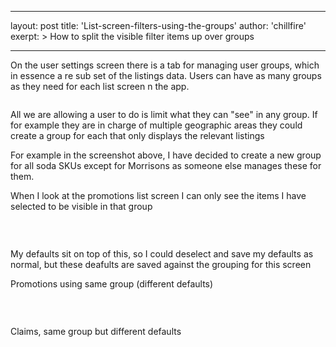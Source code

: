
---
layout: post
title:  'List-screen-filters-using-the-groups'
author: 'chillfire'
exerpt: >
  How to split the visible filter items up over groups 

---

  <p>On the user settings screen there is a tab for managing user groups, which in essence a re sub set of the listings data. Users can have as many groups as they need for each list screen n the app.</p>
<img alt="" src="/media/settings/Screenshot%202016-06-14%2012.50.58.png" /><br />
<p>All we are allowing a user to do is limit what they can "see" in any group. If for example they are in charge of multiple geographic areas they could create a group for each that only displays the relevant listings</p>
<p>For example in the screenshot above, I have decided to create a new group for all soda SKUs except for Morrisons as someone else manages these for them.</p>
<p>When I look at the promotions list screen I can only see the items I have selected to be visible in that group</p>
<img alt="" src="/media/settings/Screenshot%202016-06-14%2012.50.20.png" />
<p>&nbsp;</p>
<p>My defaults sit on top of this, so I could deselect and save my defaults as normal, but these deafults are saved against the grouping for this screen</p>
<p>Promotions using same group (different defaults)</p>
<img alt="" src="/media/settings/Screenshot%202016-06-14%2012.48.50.png" />
<p>&nbsp;</p>
<p>Claims, same group but different defaults</p>
<img alt="" src="/media/settings/Screenshot%202016-06-14%2012.47.41.png" />